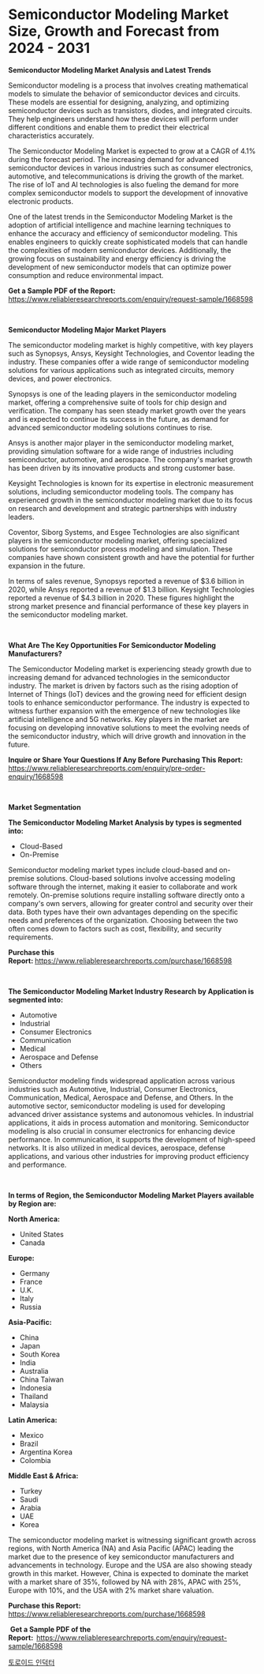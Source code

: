 <p><h1>Semiconductor Modeling Market Size, Growth and Forecast from 2024 - 2031</h1></p><p><strong>Semiconductor Modeling Market Analysis and Latest Trends</strong></p>
<p><p>Semiconductor modeling is a process that involves creating mathematical models to simulate the behavior of semiconductor devices and circuits. These models are essential for designing, analyzing, and optimizing semiconductor devices such as transistors, diodes, and integrated circuits. They help engineers understand how these devices will perform under different conditions and enable them to predict their electrical characteristics accurately.</p><p>The Semiconductor Modeling Market is expected to grow at a CAGR of 4.1% during the forecast period. The increasing demand for advanced semiconductor devices in various industries such as consumer electronics, automotive, and telecommunications is driving the growth of the market. The rise of IoT and AI technologies is also fueling the demand for more complex semiconductor models to support the development of innovative electronic products.</p><p>One of the latest trends in the Semiconductor Modeling Market is the adoption of artificial intelligence and machine learning techniques to enhance the accuracy and efficiency of semiconductor modeling. This enables engineers to quickly create sophisticated models that can handle the complexities of modern semiconductor devices. Additionally, the growing focus on sustainability and energy efficiency is driving the development of new semiconductor models that can optimize power consumption and reduce environmental impact.</p></p>
<p><strong>Get a Sample PDF of the Report:&nbsp;</strong> <a href="https://www.reliableresearchreports.com/enquiry/request-sample/1668598">https://www.reliableresearchreports.com/enquiry/request-sample/1668598</a></p>
<p>&nbsp;</p>
<p><strong>Semiconductor Modeling Major Market Players</strong></p>
<p><p>The semiconductor modeling market is highly competitive, with key players such as Synopsys, Ansys, Keysight Technologies, and Coventor leading the industry. These companies offer a wide range of semiconductor modeling solutions for various applications such as integrated circuits, memory devices, and power electronics.</p><p>Synopsys is one of the leading players in the semiconductor modeling market, offering a comprehensive suite of tools for chip design and verification. The company has seen steady market growth over the years and is expected to continue its success in the future, as demand for advanced semiconductor modeling solutions continues to rise.</p><p>Ansys is another major player in the semiconductor modeling market, providing simulation software for a wide range of industries including semiconductor, automotive, and aerospace. The company's market growth has been driven by its innovative products and strong customer base.</p><p>Keysight Technologies is known for its expertise in electronic measurement solutions, including semiconductor modeling tools. The company has experienced growth in the semiconductor modeling market due to its focus on research and development and strategic partnerships with industry leaders.</p><p>Coventor, Siborg Systems, and Esgee Technologies are also significant players in the semiconductor modeling market, offering specialized solutions for semiconductor process modeling and simulation. These companies have shown consistent growth and have the potential for further expansion in the future.</p><p>In terms of sales revenue, Synopsys reported a revenue of $3.6 billion in 2020, while Ansys reported a revenue of $1.3 billion. Keysight Technologies reported a revenue of $4.3 billion in 2020. These figures highlight the strong market presence and financial performance of these key players in the semiconductor modeling market.</p></p>
<p>&nbsp;</p>
<p><strong>What Are The Key Opportunities For Semiconductor Modeling Manufacturers?</strong></p>
<p><p>The Semiconductor Modeling market is experiencing steady growth due to increasing demand for advanced technologies in the semiconductor industry. The market is driven by factors such as the rising adoption of Internet of Things (IoT) devices and the growing need for efficient design tools to enhance semiconductor performance. The industry is expected to witness further expansion with the emergence of new technologies like artificial intelligence and 5G networks. Key players in the market are focusing on developing innovative solutions to meet the evolving needs of the semiconductor industry, which will drive growth and innovation in the future.</p></p>
<p><strong>Inquire or Share Your Questions If Any Before Purchasing This Report:</strong> <a href="https://www.reliableresearchreports.com/enquiry/pre-order-enquiry/1668598">https://www.reliableresearchreports.com/enquiry/pre-order-enquiry/1668598</a></p>
<p>&nbsp;</p>
<p><strong>Market Segmentation</strong></p>
<p><strong>The Semiconductor Modeling Market Analysis by types is segmented into:</strong></p>
<p><ul><li>Cloud-Based</li><li>On-Premise</li></ul></p>
<p><p>Semiconductor modeling market types include cloud-based and on-premise solutions. Cloud-based solutions involve accessing modeling software through the internet, making it easier to collaborate and work remotely. On-premise solutions require installing software directly onto a company's own servers, allowing for greater control and security over their data. Both types have their own advantages depending on the specific needs and preferences of the organization. Choosing between the two often comes down to factors such as cost, flexibility, and security requirements.</p></p>
<p><strong>Purchase this Report:&nbsp;</strong><a href="https://www.reliableresearchreports.com/purchase/1668598">https://www.reliableresearchreports.com/purchase/1668598</a></p>
<p>&nbsp;</p>
<p><strong>The Semiconductor Modeling Market Industry Research by Application is segmented into:</strong></p>
<p><ul><li>Automotive</li><li>Industrial</li><li>Consumer Electronics</li><li>Communication</li><li>Medical</li><li>Aerospace and Defense</li><li>Others</li></ul></p>
<p><p>Semiconductor modeling finds widespread application across various industries such as Automotive, Industrial, Consumer Electronics, Communication, Medical, Aerospace and Defense, and Others. In the automotive sector, semiconductor modeling is used for developing advanced driver assistance systems and autonomous vehicles. In industrial applications, it aids in process automation and monitoring. Semiconductor modeling is also crucial in consumer electronics for enhancing device performance. In communication, it supports the development of high-speed networks. It is also utilized in medical devices, aerospace, defense applications, and various other industries for improving product efficiency and performance.</p></p>
<p>&nbsp;</p>
<p><strong>In terms of Region, the Semiconductor Modeling Market Players available by Region are:</strong></p>
<p>
    <p> <strong> North America: </strong>
        <ul>
            <li>United States</li>
            <li>Canada</li>
        </ul>
        </p> 
    <p> <strong> Europe: </strong>
        <ul>
            <li>Germany</li>
            <li>France</li>
            <li>U.K.</li>
            <li>Italy</li>
            <li>Russia</li>
        </ul>
        </p> 
    <p> <strong> Asia-Pacific: </strong>
        <ul>
            <li>China</li>
            <li>Japan</li>
            <li>South Korea</li>
            <li>India</li>
            <li>Australia</li>
            <li>China Taiwan</li>
            <li>Indonesia</li>
            <li>Thailand</li>
            <li>Malaysia</li>
        </ul>
        </p> 
    <p> <strong> Latin America: </strong>
        <ul>
            <li>Mexico</li>
            <li>Brazil</li>
            <li>Argentina Korea</li>
            <li>Colombia</li>
        </ul>
        </p> 
    <p> <strong> Middle East & Africa: </strong>
        <ul>
            <li>Turkey</li>
            <li>Saudi</li>
            <li>Arabia</li>
            <li>UAE</li>
            <li>Korea</li>
        </ul>
    </p>
    </p>
<p><p>The semiconductor modeling market is witnessing significant growth across regions, with North America (NA) and Asia Pacific (APAC) leading the market due to the presence of key semiconductor manufacturers and advancements in technology. Europe and the USA are also showing steady growth in this market. However, China is expected to dominate the market with a market share of 35%, followed by NA with 28%, APAC with 25%, Europe with 10%, and the USA with 2% market share valuation.</p></p>
<p><strong>Purchase this Report: </strong><a href="https://www.reliableresearchreports.com/purchase/1668598">https://www.reliableresearchreports.com/purchase/1668598</a></p>
<p>&nbsp;<strong>Get a Sample PDF of the Report:&nbsp;&nbsp;</strong><a href="https://www.reliableresearchreports.com/enquiry/request-sample/1668598">https://www.reliableresearchreports.com/enquiry/request-sample/1668598</a></p>
<p><strong></strong></p>
<p><p><a href="https://github.com/idcefvhkdut6/Market-Research-Report-List-1/blob/main/598464310619.md">토로이드 인덕터</a></p></p>